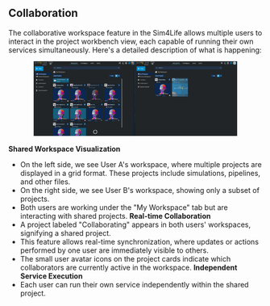 ## Collaboration

The collaborative workspace feature in the Sim4Life allows multiple users to interact in the project workbench view, each capable of running their own services simultaneously. Here's a detailed description of what is happening:

<p align="center">
  <img width="80%" src="assets/workflow/colab.gif">
</p>


**Shared Workspace Visualization**
  - On the left side, we see User A's workspace, where multiple projects are displayed in a grid format. These projects include simulations, pipelines, and other files.
  - On the right side, we see User B's workspace, showing only a subset of projects.
  - Both users are working under the "My Workspace" tab but are interacting with shared projects.
**Real-time Collaboration**
  - A project labeled "Collaborating" appears in both users' workspaces, signifying a shared project.
  - This feature allows real-time synchronization, where updates or actions performed by one user are immediately visible to others.
  - The small user avatar icons on the project cards indicate which collaborators are currently active in the workspace.
**Independent Service Execution**
  - Each user can run their own service independently within the shared project.
  
